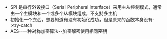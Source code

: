 - SPI 是串行外设接口（Serial Peripheral Interface）采用主从控制模式，通常由一个主模块和一个或多个从模块组成，不支持多主机
- 初始化一个东西，想要知道有没有初始化成功，但是原来的函数本身没有->try-catch
- AES--一种对称加密算法--加密解密使用相同密钥